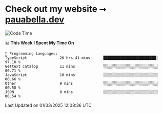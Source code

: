 # Check out my website ⭢ [pauabella.dev](https://pauabella.dev)

<!--START_SECTION:waka-->
![Code Time](http://img.shields.io/badge/Code%20Time-4%2C142%20hrs%2044%20mins-blue)

📊 **This Week I Spent My Time On** 

```text
💬 Programming Languages: 
TypeScript               26 hrs 41 mins      ████████████████████████░   97.10 % 
Gettext Catalog          11 mins             ░░░░░░░░░░░░░░░░░░░░░░░░░   00.71 % 
JavaScript               10 mins             ░░░░░░░░░░░░░░░░░░░░░░░░░   00.66 % 
Other                    9 mins              ░░░░░░░░░░░░░░░░░░░░░░░░░   00.58 % 
JSON                     8 mins              ░░░░░░░░░░░░░░░░░░░░░░░░░   00.54 % 
```


 Last Updated on 01/03/2025 12:08:36 UTC
<!--END_SECTION:waka-->
